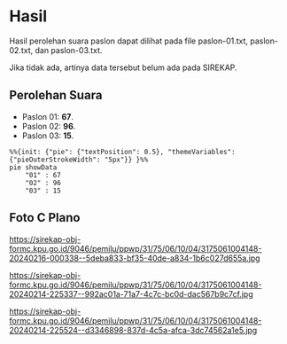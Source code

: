 # Hasil

Hasil perolehan suara paslon dapat dilihat pada file paslon-01.txt, paslon-02.txt, dan paslon-03.txt.

Jika tidak ada, artinya data tersebut belum ada pada SIREKAP.

## Perolehan Suara

 * Paslon 01: **67**.
 * Paslon 02: **96**.
 * Paslon 03: **15**.

```mermaid
%%{init: {"pie": {"textPosition": 0.5}, "themeVariables": {"pieOuterStrokeWidth": "5px"}} }%%
pie showData
    "01" : 67
    "02" : 96
    "03" : 15
```
## Foto C Plano

https://sirekap-obj-formc.kpu.go.id/9046/pemilu/ppwp/31/75/06/10/04/3175061004148-20240216-000338--5deba833-bf35-40de-a834-1b6c027d655a.jpg

https://sirekap-obj-formc.kpu.go.id/9046/pemilu/ppwp/31/75/06/10/04/3175061004148-20240214-225337--992ac01a-71a7-4c7c-bc0d-dac567b9c7cf.jpg

https://sirekap-obj-formc.kpu.go.id/9046/pemilu/ppwp/31/75/06/10/04/3175061004148-20240214-225524--d3346898-837d-4c5a-afca-3dc74562a1e5.jpg
